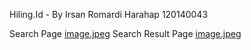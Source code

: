 Hiling.Id - By Irsan Romardi Harahap 120140043

Search Page
[image.jpeg]( {gambar1.} )
Search Result Page
[image.jpeg]( {gambar2.} )
